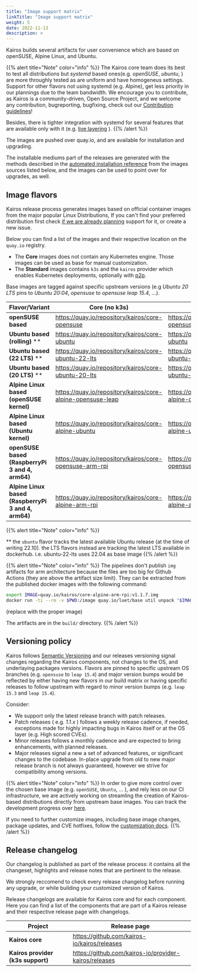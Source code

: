 ```yaml
---
title: "Image support matrix"
linkTitle: "Image support matrix"
weight: 5
date: 2022-11-13
description: >
---
```


Kairos builds several artifacts for user convenience which are based on openSUSE, Alpine Linux, and Ubuntu.

{{% alert title="Note" color="info" %}}
The Kairos core team does its best to test all distributions but *systemd* based ones(e.g. _openSUSE_, _ubuntu_, ) are more throughly tested as are uniform and have homogeneus settings. 
Support for other flavors not using systemd (e.g. Alpine), get less priority in our plannings due to the team bandwidth. We encourage you to contribute, as Kairos is a community-driven, Open Source Project, and we welcome any contribution, bugreporting, bugfixing, check out our [Contribution guidelines](https://github.com/kairos-io/kairos/contribute)!

Besides, there is tighter integration with systemd for several features that are available only with it (e.g. [live layering](/docs/advanced/livelayering/) ).
{{% /alert %}}

The images are pushed over quay.io, and are available for installation and upgrading.

The installable mediums part of the releases are generated with the methods described in the [automated installation reference](/docs/installation/automated/#iso-remastering) from the images sources listed below, and the images can be used to point over for upgrades, as well.

## Image flavors

Kairos release process generates images based on official container images from the major popular Linux Distributions, If you can't find your preferred distribution first check [if we are already planning](https://github.com/kairos-io/kairos/issues?q=is%3Aopen+is%3Aissue+label%3Aarea%2Fflavor) support for it, or create a new issue.

Below you can find a list of the images and their respective location on the `quay.io` registry.

- The **Core** images does not contain any Kubernetes engine. Those images can be used as base for manual customization.
- The **Standard** images contains `k3s` and the `kairos` provider which enables Kubernetes deployments, optionally with [p2p](/docs/installation/p2p).

Base images are tagged against specific upstream versions (e.g _Ubuntu 20 LTS_ pins to _Ubuntu 20:04_, _opensuse_ to _opensuse leap 15.4_, ...).

| **Flavor/Variant**                                  	| **Core (no k3s)**                                       	| **Standard(k3s)**                           	|
|-----------------------------------------------------	|---------------------------------------------------------	|-----------------------------------------------------------	|
| **openSUSE based**                                  	| https://quay.io/repository/kairos/core-opensuse         	| https://quay.io/repository/kairos/kairos-opensuse         	|
| **Ubuntu based (rolling)** **                                   	| https://quay.io/repository/kairos/core-ubuntu           	| https://quay.io/repository/kairos/kairos-ubuntu           	|
| **Ubuntu based (22 LTS)** **                                    	| https://quay.io/repository/kairos/core-ubuntu-22-lts           	| https://quay.io/repository/kairos/kairos-ubuntu-22-lts           	|
| **Ubuntu based (20 LTS)** **                                   	| https://quay.io/repository/kairos/core-ubuntu-20-lts           	| https://quay.io/repository/kairos/kairos-ubuntu-20-lts           	|
| **Alpine Linux based (openSUSE kernel)**                              	| https://quay.io/repository/kairos/core-alpine-opensuse-leap           	| https://quay.io/repository/kairos/kairos-alpine-opensuse-leap           	|
| **Alpine Linux based (Ubuntu kernel)**                              	| https://quay.io/repository/kairos/core-alpine-ubuntu           	| https://quay.io/repository/kairos/kairos-alpine-ubuntu           	|
| **openSUSE based (RaspberryPi 3 and 4, arm64)**     	| https://quay.io/repository/kairos/core-opensuse-arm-rpi 	| https://quay.io/repository/kairos/kairos-opensuse-arm-rpi 	|
| **Alpine Linux based (RaspberryPi 3 and 4, arm64)** 	| https://quay.io/repository/kairos/core-alpine-arm-rpi   	| https://quay.io/repository/kairos/kairos-alpine-arm-rpi   	|

{{% alert title="Note" color="info" %}}

** the `ubuntu` flavor tracks the latest available Ubuntu release (at the time of writing 22.10). the LTS flavors instead are tracking the latest LTS available in dockerhub. i.e. ubuntu-22-lts uses 22.04 as base image
{{% /alert %}}

{{% alert title="Note" color="info" %}}
  The pipelines don't publish `img` artifacts for arm architecture because the files are too big for Github Actions (they are above the artifact size limit).
  They can be extracted from the published docker images with the following command:

  ```bash
  export IMAGE=quay.io/kairos/core-alpine-arm-rpi:v1.1.7.img
  docker run -ti --rm -v $PWD:/image quay.io/luet/base util unpack "$IMAGE" /image
  ```

  (replace with the proper image)

  The artifacts are in the `build/` directory.
{{% /alert %}}


## Versioning policy

Kairos follows [Semantic Versioning](https://semver.org/) and our releases versioning signal changes regarding the Kairos components, not changes to the OS, and underlaying packages versions. Flavors are pinned to specific upstream OS branches (e.g. `opensuse` to `leap 15.4`) and major version bumps would be reflected by either having new flavors in our build matrix or having specific releases to follow upstream with regard to minor version bumps (e.g. `leap 15.3` and `leap 15.4`).

Consider:
- We support only the latest release branch with patch releases.
- Patch releases ( e.g. _1.1.x_ ) follows a weekly release cadence, if needed, exceptions made for highly impacting bugs in Kairos itself or at the OS layer (e.g. High scored CVEs).
- Minor releases follows a monthly cadence and are expected to bring enhancements, with planned releases.
- Major releases signal a new a set of advanced features, or significant changes to the codebase. In-place upgrade from old to new major release branch is not always guaranteed, however we strive for compatibility among versions.

{{% alert title="Note" color="info" %}}
In order to give more control over the chosen base image (e.g. `openSUSE`, `Ubuntu`, ... ), and rely less on our CI infrastructure, we are actively working on streamling the creation of Kairos-based distributions directly from upstream base images. You can track the development progress over [here](https://github.com/kairos-io/kairos/issues/116).

If you need to further customize images, including base image changes, package updates, and CVE hotfixes, follow the [customization docs](/docs/advanced/customizing).
{{% /alert %}}


## Release changelog

Our changelog is published as part of the release process: it contains all the changeset, highlights and release notes that are pertinent to the release.

We strongly reccomend to check every release changelog before running any upgrade, or while building your customized version of Kairos.

Release changelogs are available for Kairos core and for each component. Here you can find a list of the components that are part of a Kairos release and their respective release page with changelogs.



| **Project**                                  	| **Release page**                                       	|
|-----------------------------------------------------	|---------------------------------------------------------	|
| **Kairos core**                                  	|    https://github.com/kairos-io/kairos/releases      	|
| **Kairos provider (k3s support)**                 |    https://github.com/kairos-io/provider-kairos/releases |